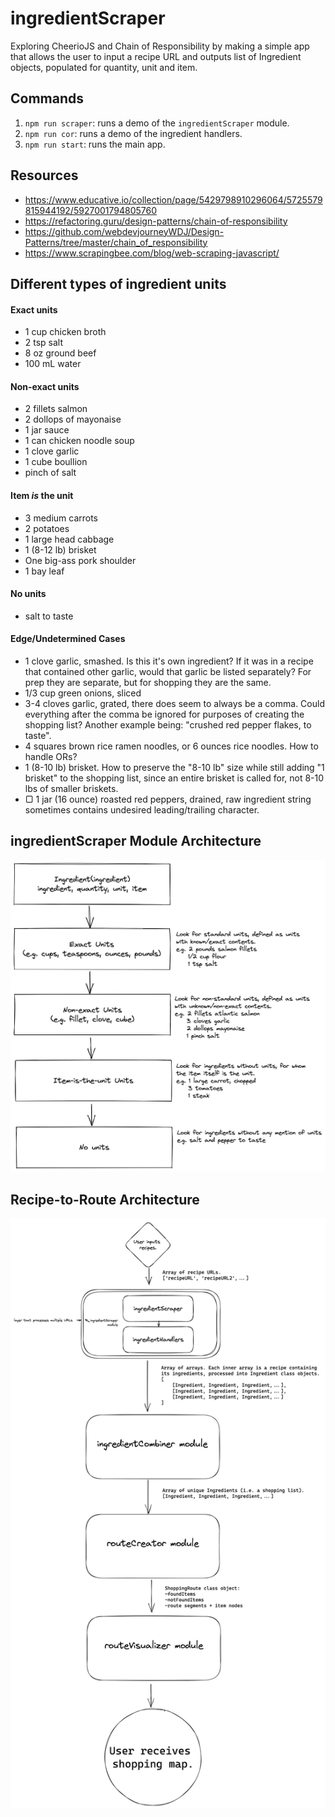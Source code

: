 # ingredientScraper
Exploring CheerioJS and Chain of Responsibility by making a simple app that allows the user to input a recipe URL and outputs list of Ingredient objects, populated for quantity, unit and item.

## Commands

1. `npm run scraper`: runs a demo of the `ingredientScraper` module.
2. `npm run cor`: runs a demo of the ingredient handlers.
3. `npm run start`: runs the main app.

## Resources

- https://www.educative.io/collection/page/5429798910296064/5725579815944192/5927001794805760
- https://refactoring.guru/design-patterns/chain-of-responsibility
- https://github.com/webdevjourneyWDJ/Design-Patterns/tree/master/chain_of_responsibility
- https://www.scrapingbee.com/blog/web-scraping-javascript/

## Different types of ingredient units

#### Exact units

- 1 cup chicken broth
- 2 tsp salt
- 8 oz ground beef
- 100 mL water

#### Non-exact units

- 2 fillets salmon
- 2 dollops of mayonaise
- 1 jar sauce
- 1 can chicken noodle soup
- 1 clove garlic
- 1 cube boullion
- pinch of salt

#### Item _is_ the unit

- 3 medium carrots
- 2 potatoes
- 1 large head cabbage
- 1 (8-12 lb) brisket
- One big-ass pork shoulder
- 1 bay leaf

#### No units

- salt to taste

#### Edge/Undetermined Cases

- 1 clove garlic, smashed. Is this it's own ingredient? If it was in a recipe that contained other garlic, would that garlic be listed separately? For prep they are separate, but for shopping they are the same.
- 1/3 cup green onions, sliced
- 3-4 cloves garlic, grated, there does seem to always be a comma. Could everything after the comma be ignored for purposes of creating the shopping list? Another example being: "crushed red pepper flakes, to taste".
- 4 squares brown rice ramen noodles, or 6 ounces rice noodles. How to handle ORs?
- 1 (8-10 lb) brisket. How to preserve the "8-10 lb" size while still adding "1 brisket" to the shopping list, since an entire brisket is called for, not 8-10 lbs of smaller briskets.
- ▢ 1 jar (16 ounce)  roasted red peppers, drained, raw ingredient string sometimes contains undesired leading/trailing character.

## ingredientScraper Module Architecture

![ingredientScraper module architecture](https://github.com/lanebobane/ingredientScraper/blob/main/assets/ingredient_scraper.png)


## Recipe-to-Route Architecture

![Recipe-to-Route architecture](https://github.com/lanebobane/ingredientScraper/blob/main/assets/module_architecture.png)

